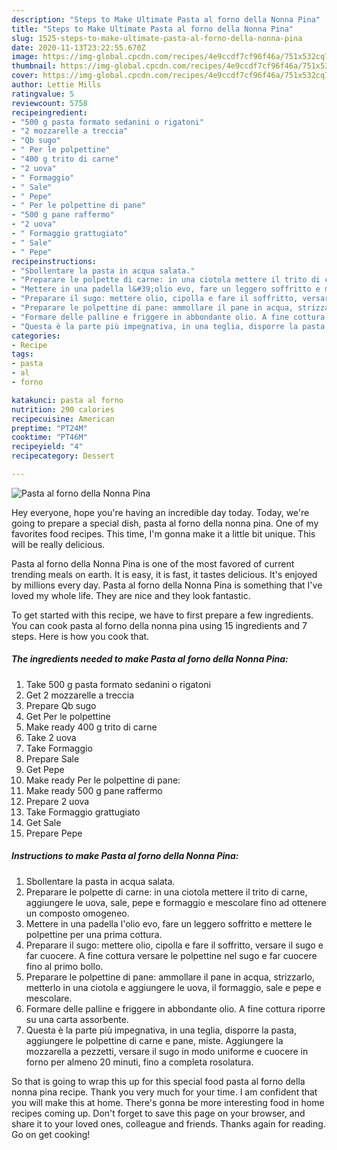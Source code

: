 ```yaml
---
description: "Steps to Make Ultimate Pasta al forno della Nonna Pina"
title: "Steps to Make Ultimate Pasta al forno della Nonna Pina"
slug: 1525-steps-to-make-ultimate-pasta-al-forno-della-nonna-pina
date: 2020-11-13T23:22:55.670Z
image: https://img-global.cpcdn.com/recipes/4e9ccdf7cf96f46a/751x532cq70/pasta-al-forno-della-nonna-pina-recipe-main-photo.jpg
thumbnail: https://img-global.cpcdn.com/recipes/4e9ccdf7cf96f46a/751x532cq70/pasta-al-forno-della-nonna-pina-recipe-main-photo.jpg
cover: https://img-global.cpcdn.com/recipes/4e9ccdf7cf96f46a/751x532cq70/pasta-al-forno-della-nonna-pina-recipe-main-photo.jpg
author: Lettie Mills
ratingvalue: 5
reviewcount: 5758
recipeingredient:
- "500 g pasta formato sedanini o rigatoni"
- "2 mozzarelle a treccia"
- "Qb sugo"
- " Per le polpettine"
- "400 g trito di carne"
- "2 uova"
- " Formaggio"
- " Sale"
- " Pepe"
- " Per le polpettine di pane"
- "500 g pane raffermo"
- "2 uova"
- " Formaggio grattugiato"
- " Sale"
- " Pepe"
recipeinstructions:
- "Sbollentare la pasta in acqua salata."
- "Preparare le polpette di carne: in una ciotola mettere il trito di carne, aggiungere le uova, sale, pepe e formaggio e mescolare fino ad ottenere un composto omogeneo."
- "Mettere in una padella l&#39;olio evo, fare un leggero soffritto e mettere le polpettine per una prima cottura."
- "Preparare il sugo: mettere olio, cipolla e fare il soffritto, versare il sugo e far cuocere. A fine cottura versare le polpettine nel sugo e far cuocere fino al primo bollo."
- "Preparare le polpettine di pane: ammollare il pane in acqua, strizzarlo, metterlo in una ciotola e aggiungere le uova, il formaggio, sale e pepe e mescolare."
- "Formare delle palline e friggere in abbondante olio. A fine cottura riporre su una carta assorbente."
- "Questa è la parte più impegnativa, in una teglia, disporre la pasta, aggiungere le polpettine di carne e pane, miste. Aggiungere la mozzarella a pezzetti, versare il sugo in modo uniforme e cuocere in forno per almeno 20 minuti, fino a completa rosolatura."
categories:
- Recipe
tags:
- pasta
- al
- forno

katakunci: pasta al forno 
nutrition: 290 calories
recipecuisine: American
preptime: "PT24M"
cooktime: "PT46M"
recipeyield: "4"
recipecategory: Dessert

---
```



![Pasta al forno della Nonna Pina](https://img-global.cpcdn.com/recipes/4e9ccdf7cf96f46a/751x532cq70/pasta-al-forno-della-nonna-pina-recipe-main-photo.jpg)

Hey everyone, hope you're having an incredible day today. Today, we're going to prepare a special dish, pasta al forno della nonna pina. One of my favorites food recipes. This time, I'm gonna make it a little bit unique. This will be really delicious.

Pasta al forno della Nonna Pina is one of the most favored of current trending meals on earth. It is easy, it is fast, it tastes delicious. It's enjoyed by millions every day. Pasta al forno della Nonna Pina is something that I've loved my whole life. They are nice and they look fantastic.




To get started with this recipe, we have to first prepare a few ingredients. You can cook pasta al forno della nonna pina using 15 ingredients and 7 steps. Here is how you cook that.

<!--inarticleads1-->

##### The ingredients needed to make Pasta al forno della Nonna Pina:

1. Take 500 g pasta formato sedanini o rigatoni
1. Get 2 mozzarelle a treccia
1. Prepare Qb sugo
1. Get  Per le polpettine
1. Make ready 400 g trito di carne
1. Take 2 uova
1. Take  Formaggio
1. Prepare  Sale
1. Get  Pepe
1. Make ready  Per le polpettine di pane:
1. Make ready 500 g pane raffermo
1. Prepare 2 uova
1. Take  Formaggio grattugiato
1. Get  Sale
1. Prepare  Pepe




<!--inarticleads2-->

##### Instructions to make Pasta al forno della Nonna Pina:

1. Sbollentare la pasta in acqua salata.
1. Preparare le polpette di carne: in una ciotola mettere il trito di carne, aggiungere le uova, sale, pepe e formaggio e mescolare fino ad ottenere un composto omogeneo.
1. Mettere in una padella l&#39;olio evo, fare un leggero soffritto e mettere le polpettine per una prima cottura.
1. Preparare il sugo: mettere olio, cipolla e fare il soffritto, versare il sugo e far cuocere. A fine cottura versare le polpettine nel sugo e far cuocere fino al primo bollo.
1. Preparare le polpettine di pane: ammollare il pane in acqua, strizzarlo, metterlo in una ciotola e aggiungere le uova, il formaggio, sale e pepe e mescolare.
1. Formare delle palline e friggere in abbondante olio. A fine cottura riporre su una carta assorbente.
1. Questa è la parte più impegnativa, in una teglia, disporre la pasta, aggiungere le polpettine di carne e pane, miste. Aggiungere la mozzarella a pezzetti, versare il sugo in modo uniforme e cuocere in forno per almeno 20 minuti, fino a completa rosolatura.




So that is going to wrap this up for this special food pasta al forno della nonna pina recipe. Thank you very much for your time. I am confident that you will make this at home. There's gonna be more interesting food in home recipes coming up. Don't forget to save this page on your browser, and share it to your loved ones, colleague and friends. Thanks again for reading. Go on get cooking!
